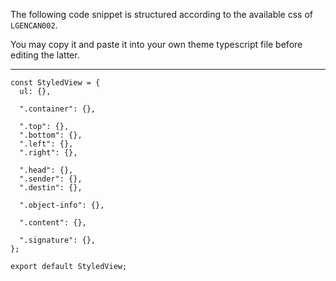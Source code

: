 The following code snippet is structured according to the available css of `LGENCAN002`.

You may copy it and paste it into your own theme typescript file before editing the latter.

---

```
const StyledView = {
  ul: {},

  ".container": {},

  ".top": {},
  ".bottom": {},
  ".left": {},
  ".right": {},

  ".head": {},
  ".sender": {},
  ".destin": {},

  ".object-info": {},

  ".content": {},

  ".signature": {},
};

export default StyledView;
```
